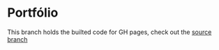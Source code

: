 # Portfólio

This branch holds the builted code for GH pages, check out the [source branch](https://github.com/Renato66/Renato66.github.io/tree/source)
